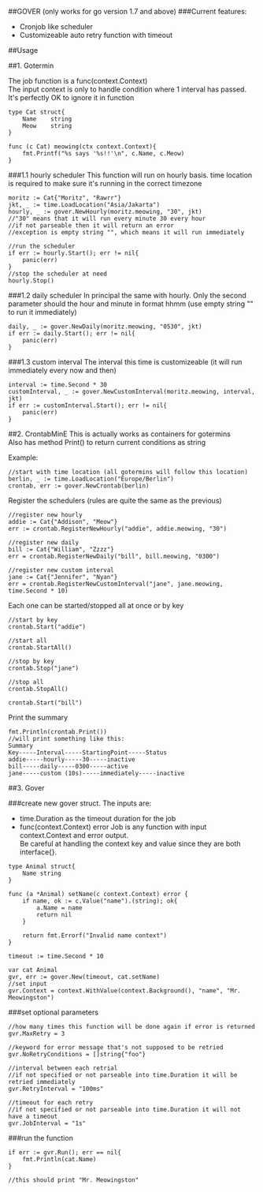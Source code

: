 ##GOVER (only works for go version 1.7 and above)
###Current features:
- Cronjob like scheduler
- Customizeable auto retry function with timeout

##Usage

##1. Gotermin

The job function is a func(context.Context)  
The input context is only to handle condition where 1 interval has passed. It's perfectly OK to ignore it in function
```
type Cat struct{
	Name 	string
	Meow	string
}

func (c Cat) meowing(ctx context.Context){
	fmt.Printf("%s says '%s!!'\n", c.Name, c.Meow)
}
```

###1.1 hourly scheduler
This function will run on hourly basis. time location is required to make sure it's running in the correct timezone
```
moritz := Cat{"Moritz", "Rawrr"}
jkt, _ := time.LoadLocation("Asia/Jakarta")
hourly, _ := gover.NewHourly(moritz.meowing, "30", jkt)
//"30" means that it will run every minute 30 every hour
//if not parseable then it will return an error
//exception is empty string "", which means it will run immediately 

//run the scheduler
if err := hourly.Start(); err != nil{
	panic(err)
}
//stop the scheduler at need
hourly.Stop()
```

###1.2 daily scheduler
In principal the same with hourly. Only the second parameter should the hour and minute in format hhmm (use empty string "" to run it immediately) 
```
daily, _ := gover.NewDaily(moritz.meowing, "0530", jkt)
if err := daily.Start(); err != nil{
	panic(err)
}
```

###1.3 custom interval
The interval this time is customizeable (it will run immediately every now and then)
```
interval := time.Second * 30
customInterval, _ := gover.NewCustomInterval(moritz.meowing, interval, jkt)
if err := customInterval.Start(); err != nil{
	panic(err)
}

```

##2. CrontabMinE
This is actually works as containers for gotermins  
Also has method Print() to return current conditions as string  

Example: 
```
//start with time location (all gotermins will follow this location)
berlin, _ := time.LoadLocation("Europe/Berlin")
crontab, err := gover.NewCrontab(berlin)
```

Register the schedulers (rules are quite the same as the previous)  
```
//register new hourly
addie := Cat{"Addison", "Meow"}
err := crontab.RegisterNewHourly("addie", addie.meowing, "30")

//register new daily
bill := Cat{"William", "Zzzz"}
err = crontab.RegisterNewDaily("bill", bill.meowing, "0300")

//register new custom interval
jane := Cat{"Jennifer", "Nyan"}
err = crontab.RegisterNewCustomInterval("jane", jane.meowing, time.Second * 10)
```

Each one can be started/stopped all at once or by key
```
//start by key
crontab.Start("addie")

//start all
crontab.StartAll()

//stop by key
crontab.Stop("jane")

//stop all
crontab.StopAll()

crontab.Start("bill")
```

Print the summary
```
fmt.Println(crontab.Print())
//will print something like this:
Summary
Key-----Interval-----StartingPoint-----Status
addie-----hourly-----30-----inactive
bill-----daily-----0300-----active
jane-----custom (10s)-----immediately-----inactive
```



##3. Gover

###create new gover struct. The inputs are: 
- time.Duration as the timeout duration for the job
- func(context.Context) error
Job is any function with input context.Context and error output.  
Be careful at handling the context key and value since they are both interface{}.

```
type Animal struct{
	Name string
}

func (a *Animal) setName(c context.Context) error {
	if name, ok := c.Value("name").(string); ok{
		a.Name = name
		return nil
	}

	return fmt.Errorf("Invalid name context")
}

timeout := time.Second * 10

var cat Animal
gvr, err := gover.New(timeout, cat.setName)
//set input 
gvr.Context = context.WithValue(context.Background(), "name", "Mr. Meowingston")
```

###set optional parameters
```
//how many times this function will be done again if error is returned
gvr.MaxRetry = 3 

//keyword for error message that's not supposed to be retried
gvr.NoRetryConditions = []string{"foo"}

//interval between each retrial
//if not specified or not parseable into time.Duration it will be retried immediately
gvr.RetryInterval = "100ms"

//timeout for each retry 
//if not specified or not parseable into time.Duration it will not have a timeout 
gvr.JobInterval = "1s"
```
###run the function
```
if err := gvr.Run(); err == nil{
	fmt.Println(cat.Name)
}

//this should print "Mr. Meowingston"

```


